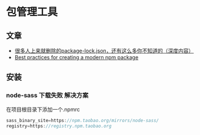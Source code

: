 # 包管理工具

## 文章

* [很多人上来就删除的package-lock.json，还有这么多你不知道的（深度内容）](https://mp.weixin.qq.com/s/9H7T-m0TEwg-WjwAW4cqJA)
* [Best practices for creating a modern npm package](https://snyk.io/blog/best-practices-create-modern-npm-package/)

## 安装

### node-sass 下载失败 解决方案

在项目根目录下添加一个.npmrc

```js
sass_binary_site=https://npm.taobao.org/mirrors/node-sass/
registry=https://registry.npm.taobao.org
```

